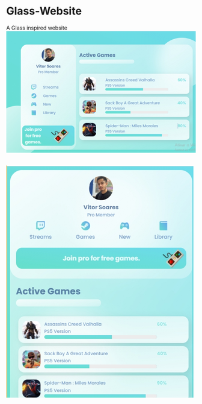 # Glass-Website
A Glass inspired website 
<br/>
<img src="images/h1.jpg"/> <br/> <br/>

<img src="images/h2.jpg"/> 

